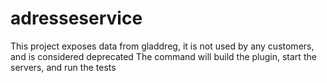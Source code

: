 adresseservice
============

This project exposes data from gladdreg, it is not used by any customers, and is considered deprecated
The command will build the plugin, start the servers, and run the tests




